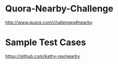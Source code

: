 Quora-Nearby-Challenge
======================

http://www.quora.com/challenges#nearby

Sample Test Cases
=================

https://github.com/kathy-ray/nearby
